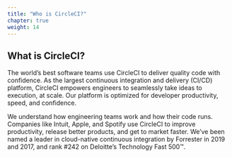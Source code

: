 ```yaml
---
title: "Who is CircleCI?"
chapter: true
weight: 14
---
```


## What is CircleCI?

The world’s best software teams use CircleCI to deliver quality code with confidence. As the largest continuous integration and delivery (CI/CD) platform, CircleCI empowers engineers to seamlessly take ideas to execution, at scale. Our platform is optimized for developer productivity, speed, and confidence.

We understand how engineering teams work and how their code runs. Companies like Intuit, Apple, and Spotify use CircleCI to improve productivity, release better products, and get to market faster. We’ve been named a leader in cloud-native continuous integration by Forrester in 2019 and 2017, and rank #242 on Deloitte’s Technology Fast 500™.
